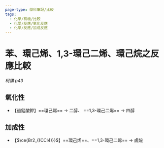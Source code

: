 ```yaml
---
page-type: 學科筆記/比較
tags:
  - 化學/有機/比較
  - 化學/反應/氧化反應
  - 化學/反應/加成反應
---
```


# 苯、環己烯、1,3-環己二烯、環己烷之反應比較
*柯講 p43*
## 氧化性
- 【過錳酸鉀】==環己烯== -> 二醇、 ==1,3-環己二烯== -> 四醇

## 加成性
- 【$\ce{Br2_{(CCl4)}}$】==環己烯==、==1,3-環己二烯== -> 鹵烷